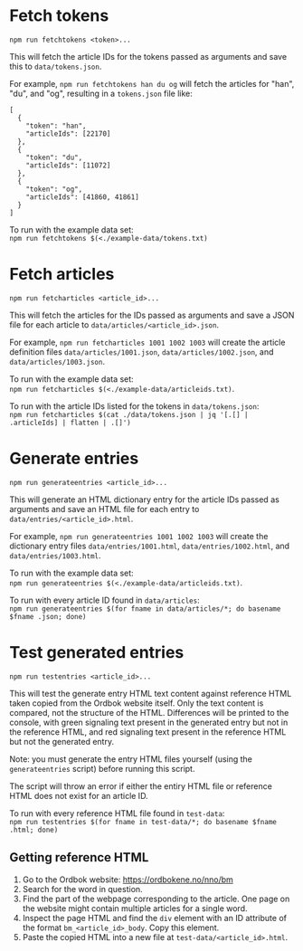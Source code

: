 # Fetch tokens

`npm run fetchtokens <token>...`

This will fetch the article IDs for the tokens passed as arguments and save this to `data/tokens.json`.

For example, `npm run fetchtokens han du og` will fetch the articles for "han", "du", and "og", resulting in a `tokens.json` file like:

```
[
  {
    "token": "han",
    "articleIds": [22170]
  },
  {
    "token": "du",
    "articleIds": [11072]
  },
  {
    "token": "og",
    "articleIds": [41860, 41861]
  }
]
```

To run with the example data set:  
`npm run fetchtokens $(<./example-data/tokens.txt)`

# Fetch articles

`npm run fetcharticles <article_id>...`

This will fetch the articles for the IDs passed as arguments and save a JSON file for each article to `data/articles/<article_id>.json`.

For example, `npm run fetcharticles 1001 1002 1003` will create the article definition files `data/articles/1001.json`, `data/articles/1002.json`, and `data/articles/1003.json`.

To run with the example data set:  
`npm run fetcharticles $(<./example-data/articleids.txt)`.

To run with the article IDs listed for the tokens in `data/tokens.json`:  
`npm run fetcharticles $(cat ./data/tokens.json | jq '[.[] | .articleIds] | flatten | .[]')`

# Generate entries

`npm run generateentries <article_id>...`

This will generate an HTML dictionary entry for the article IDs passed as arguments and save an HTML file for each entry to `data/entries/<article_id>.html`.

For example, `npm run generateentries 1001 1002 1003` will create the dictionary entry files `data/entries/1001.html`, `data/entries/1002.html`, and `data/entries/1003.html`.

To run with the example data set:  
`npm run generateentries $(<./example-data/articleids.txt)`.

To run with every article ID found in `data/articles`:  
`npm run generateentries $(for fname in data/articles/*; do basename $fname .json; done)`

# Test generated entries

`npm run testentries <article_id>...`

This will test the generate entry HTML text content against reference HTML taken copied from the Ordbok website itself. Only the text content is compared, not the structure of the HTML. Differences will be printed to the console, with green signaling text present in the generated entry but not in the reference HTML, and red signaling text present in the reference HTML but not the generated entry.

Note: you must generate the entry HTML files yourself (using the `generateentries` script) before running this script.

The script will throw an error if either the entiry HTML file or reference HTML does not exist for an article ID.

To run with every reference HTML file found in `test-data`:  
`npm run testentries $(for fname in test-data/*; do basename $fname .html; done)`

## Getting reference HTML

1. Go to the Ordbok website: https://ordbokene.no/nno/bm
2. Search for the word in question.
3. Find the part of the webpage corresponding to the article. One page on the website might contain multiple articles for a single word.
4. Inspect the page HTML and find the `div` element with an ID attribute of the format `bm_<article_id>_body`. Copy this element.
5. Paste the copied HTML into a new file at `test-data/<article_id>.html`.

